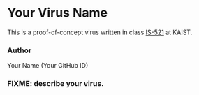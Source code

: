 # Your Virus Name

This is a proof-of-concept virus written in class
[IS-521](https://github.com/KAIST-IS521/) at KAIST.

### Author

Your Name (Your GitHub ID)

### FIXME: describe your virus.
